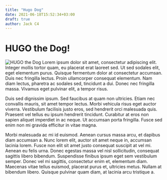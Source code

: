 ```yaml
---
title: "Hugo Dog"
date: 2021-06-18T15:52:34+03:00
draft: true
author: Jack C4
---
```


# HUGO the Dog!



![HUGO the Dog](/hugo_the_dog.jpg)
Lorem ipsum dolor sit amet, consectetur adipiscing elit. Integer mollis tortor quam, eu placerat erat laoreet sed. Ut sed sodales elit, eget elementum purus. Quisque fermentum dolor at consectetur accumsan. Duis nec fringilla lectus. Proin ullamcorper consequat elementum. Nam diam lectus, pharetra ac sodales sed, tincidunt a dui. Donec nec fringilla massa. Vivamus eget pulvinar elit, a tempor risus.

Duis sed dignissim ipsum. Sed faucibus at quam non ultricies. Etiam nec convallis mauris, sit amet tempor lectus. Morbi vehicula risus eget auctor viverra. Vestibulum facilisis justo eros, sed hendrerit orci malesuada quis. Praesent vel tellus eu ipsum hendrerit tincidunt. Curabitur at eros non sapien aliquet imperdiet in ac neque. Ut accumsan porta fringilla. Fusce sed enim non mi gravida efficitur in vitae magna.

Morbi malesuada ac mi id euismod. Aenean cursus massa arcu, et dapibus diam accumsan a. Nunc lorem elit, auctor sit amet neque in, accumsan lacinia lorem. Fusce non elit sit amet justo consequat suscipit at vel mi. Aenean eu felis urna. Donec egestas massa vel nisl sollicitudin, consequat sagittis libero bibendum. Suspendisse finibus ipsum eget sem vestibulum semper. Donec vel mi sagittis, consectetur enim et, elementum diam. Maecenas vitae tellus euismod, placerat purus et, ultricies metus. Nullam at bibendum libero. Quisque pulvinar quam diam, at lacinia arcu tristique a.



